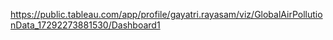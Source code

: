 https://public.tableau.com/app/profile/gayatri.rayasam/viz/GlobalAirPollutionData_17292273881530/Dashboard1
